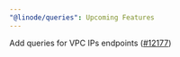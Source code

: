 ```yaml
---
"@linode/queries": Upcoming Features
---
```


Add queries for VPC IPs endpoints ([#12177](https://github.com/linode/manager/pull/12177))
